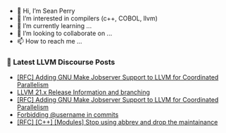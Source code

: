 - 👋 Hi, I’m Sean Perry
- 👀 I’m interested in compilers (c++, COBOL, llvm)
- 🌱 I’m currently learning ...
- 💞️ I’m looking to collaborate on ...
- 📫 How to reach me ...

<!---
s66perry/s66perry is a ✨ special ✨ repository because its `README.md` (this file) appears on your GitHub profile.
You can click the Preview link to take a look at your changes.
--->
### 📕 Latest LLVM Discourse Posts

<!-- DISCOURSE-LLVM:START -->
- [[RFC] Adding GNU Make Jobserver Support to LLVM for Coordinated Parallelism](https://discourse.llvm.org/t/rfc-adding-gnu-make-jobserver-support-to-llvm-for-coordinated-parallelism/87034#post_20)
- [LLVM 21.x Release Information and branching](https://discourse.llvm.org/t/llvm-21-x-release-information-and-branching/87065#post_3)
- [[RFC] Adding GNU Make Jobserver Support to LLVM for Coordinated Parallelism](https://discourse.llvm.org/t/rfc-adding-gnu-make-jobserver-support-to-llvm-for-coordinated-parallelism/87034#post_19)
- [Forbidding @username in commits](https://discourse.llvm.org/t/forbidding-username-in-commits/86997#post_11)
- [[RFC] [C++] [Modules] Stop using abbrev and drop the maintainance](https://discourse.llvm.org/t/rfc-c-modules-stop-using-abbrev-and-drop-the-maintainance/87063#post_9)
<!-- DISCOURSE-LLVM:END -->
